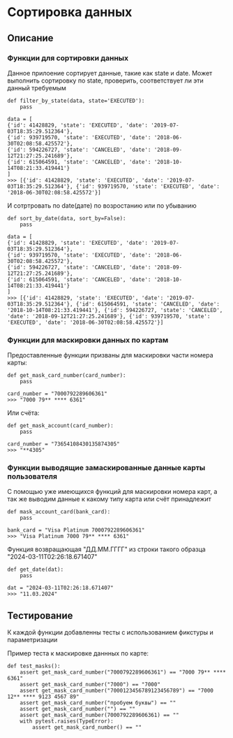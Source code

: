 # Сортировка данных
## Описание
### Функции для сортировки данных
Данное прилоение сортирует данные, такие как state и date.
Может выполнить сортировку по state, 
проверить, соответствует ли эти данный требуемым

```filter_by_state
def filter_by_state(data, state='EXECUTED'):
    pass
    
data = [
{'id': 41428829, 'state': 'EXECUTED', 'date': '2019-07-03T18:35:29.512364'}, 
{'id': 939719570, 'state': 'EXECUTED', 'date': '2018-06-30T02:08:58.425572'}, 
{'id': 594226727, 'state': 'CANCELED', 'date': '2018-09-12T21:27:25.241689'}, 
{'id': 615064591, 'state': 'CANCELED', 'date': '2018-10-14T08:21:33.419441'}
]
>>> [{'id': 41428829, 'state': 'EXECUTED', 'date': '2019-07-03T18:35:29.512364'}, {'id': 939719570, 'state': 'EXECUTED', 'date': '2018-06-30T02:08:58.425572'}]
```

И сотртровать по date(дате) по возростанию или по убыванию

```sort_by_date
def sort_by_date(data, sort_by=False):
    pass

data = [
{'id': 41428829, 'state': 'EXECUTED', 'date': '2019-07-03T18:35:29.512364'}, 
{'id': 939719570, 'state': 'EXECUTED', 'date': '2018-06-30T02:08:58.425572'}, 
{'id': 594226727, 'state': 'CANCELED', 'date': '2018-09-12T21:27:25.241689'}, 
{'id': 615064591, 'state': 'CANCELED', 'date': '2018-10-14T08:21:33.419441'}
]
>>> [{'id': 41428829, 'state': 'EXECUTED', 'date': '2019-07-03T18:35:29.512364'}, {'id': 615064591, 'state': 'CANCELED', 'date': '2018-10-14T08:21:33.419441'}, {'id': 594226727, 'state': 'CANCELED', 'date': '2018-09-12T21:27:25.241689'}, {'id': 939719570, 'state': 'EXECUTED', 'date': '2018-06-30T02:08:58.425572'}]
```

### Функции для маскировки данных по картам
Предоставленные функции призваны для маскировки 
части номера карты:

```get_mask_card_number
def get_mask_card_number(card_number):
    pass

card_number = "7000792289606361"
>>> "7000 79** **** 6361"
```
Или счёта:

```get_mask_account
def get_mask_account(card_number):
    pass
    
card_number = "73654108430135874305"
>>> "**4305"
```

### Функции выводящие замаскированные данные карты пользователя
С помощью уже имеющихся функций для маскировки номера карт,
а так же выводим данные к какому типу карта или счёт принадлежит

```mask_account_card
def mask_account_card(bank_card):
    pass
    
bank_card = "Visa Platinum 7000792289606361"
>>> "Visa Platinum 7000 79** **** 6361"
```

Функция возвращающая "ДД.ММ.ГГГГ" из строки
такого образца "2024-03-11T02:26:18.671407"

```get_date
def get_date(dat):
    pass
    
dat = "2024-03-11T02:26:18.671407"
>>> "11.03.2024"
```

## Тестирование
К каждой функции добавленны тесты с использованием 
фикстуры и параметризации

Пример теста к маскировке даннных по карте:

```test_masks
def test_masks():
    assert get_mask_card_number("7000792289606361") == "7000 79** **** 6361"
    assert get_mask_card_number("7000") == "7000"
    assert get_mask_card_number("7000123456789123456789") == "7000 12** **** 9123 4567 89"
    assert get_mask_card_number("пробуем буквы") == ""
    assert get_mask_card_number("") == ""
    assert get_mask_card_number(7000792289606361) == ""
    with pytest.raises(TypeError):
        assert get_mask_card_number() == ""
```